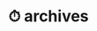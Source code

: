---
title: "⏱ archives"
layout: "archives"
url: "/en/archives/"
summary: archives
description: "Where you spend your time, there your life will blossom..."
translationKey: archives
---
